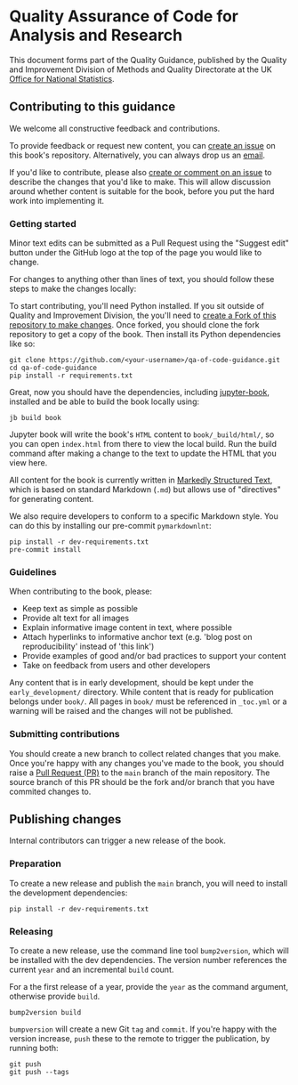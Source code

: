 # Quality Assurance of Code for Analysis and Research

This document forms part of the Quality Guidance, published by the Quality and Improvement Division of Methods and Quality Directorate at the UK
[Office for National Statistics](https://www.ons.gov.uk).


## Contributing to this guidance

We welcome all constructive feedback and contributions.

To provide feedback or request new content, you can [create an issue](https://github.com/best-practice-and-impact/qa-of-code-guidance/issues) on this book's repository.
Alternatively, you can always drop us an [email](mailto:ASAP@ons.gov.uk).

If you'd like to contribute, please also
[create or comment on an issue](https://github.com/best-practice-and-impact/qa-of-code-guidance/issues)
to describe the changes that you'd like to make.
This will allow discussion around whether content is suitable for the book, before you put the hard work into implementing it.


### Getting started

Minor text edits can be submitted as a Pull Request using the "Suggest edit" button under the GitHub logo at the top of the page you would like to change.

For changes to anything other than lines of text, you should follow these steps to make the changes locally:

To start contributing, you'll need Python installed.
If you sit outside of Quality and Improvement Division, the you'll need to [create a Fork of this repository to make changes](https://docs.github.com/en/github/collaborating-with-issues-and-pull-requests/working-with-forks).
Once forked, you should clone the fork repository to get a copy of the book. Then install its Python dependencies like so:

```{none}
git clone https://github.com/<your-username>/qa-of-code-guidance.git
cd qa-of-code-guidance
pip install -r requirements.txt
```

Great, now you should have the dependencies, including [jupyter-book](https://jupyterbook.org/intro.html), installed and be able to build the book locally using:

```{none}
jb build book
```

Jupyter book will write the book's `HTML` content to `book/_build/html/`, so you can open `index.html` from there to view the local build.
Run the build command after making a change to the text to update the HTML that you view here.

All content for the book is currently written in
[Markedly Structured Text](https://myst-parser.readthedocs.io/en/latest/),
which is based on standard Markdown (`.md`) but allows use of "directives" for generating content.

We also require developers to conform to a specific Markdown style.
You can do this by installing our pre-commit `pymarkdownlnt`:

```{none}
pip install -r dev-requirements.txt
pre-commit install
```

### Guidelines

When contributing to the book, please:

* Keep text as simple as possible
* Provide alt text for all images
* Explain informative image content in text, where possible
* Attach hyperlinks to informative anchor text (e.g. 'blog post on reproducibility' instead of 'this link')
* Provide examples of good and/or bad practices to support your content
* Take on feedback from users and other developers

Any content that is in early development, should be kept under the `early_development/` directory.
While content that is ready for publication belongs under `book/`.
All pages in `book/` must be referenced in `_toc.yml` or a warning will be raised and the changes will not be published.


### Submitting contributions

You should create a new branch to collect related changes that you make.
Once you're happy with any changes you've made to the book, you should raise a
[Pull Request (PR)](https://github.com/best-practice-and-impact/qa-of-code-guidance/pulls)
to the `main` branch of the main repository.
The source branch of this PR should be the fork and/or branch that you have commited changes to.

## Publishing changes

Internal contributors can trigger a new release of the book.

### Preparation

To create a new release and publish the `main` branch, you will need to install the development dependencies:

```{none}
pip install -r dev-requirements.txt
```

### Releasing

To create a new release, use the command line tool `bump2version`, which will be installed with the dev dependencies.
The version number references the current `year` and an incremental `build` count.

For a the first release of a year, provide the `year` as the command argument, otherwise provide `build`.

```{none}
bump2version build
```

`bumpversion` will create a new Git `tag` and `commit`.
If you're happy with the version increase, `push` these to the remote to trigger the publication, by running both:

```{none}
git push
git push --tags
```
